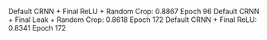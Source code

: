 Default CRNN + Final ReLU + Random Crop: 0.8867 Epoch 96
Default CRNN + Final Leak + Random Crop: 0.8618 Epoch 172
Default CRNN + Final ReLU: 0.8341 Epoch 172
